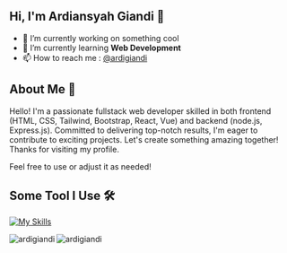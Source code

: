## Hi, I'm Ardiansyah Giandi 👋

- 🔭 I’m currently working on something cool 
- 🌱 I’m currently learning **Web Development**
- 📫 How to reach me : [@ardigiandi](https://www.instagram.com/ardigiandi?igsh=MWxjcDE0MnVpNWM0aQ==)

## About Me 👨

Hello! I'm a passionate fullstack web developer skilled in both frontend (HTML, CSS, Tailwind, Bootstrap, React, Vue) and backend (node.js, Express.js). Committed to delivering top-notch results, I'm eager to contribute to exciting projects. Let's create something amazing together! Thanks for visiting my profile.

Feel free to use or adjust it as needed!

## Some Tool I Use 🛠️

[![My Skills](https://skillicons.dev/icons?i=js,html,css,bootstrap,tailwind,react,vite,nodejs,express)](https://skillicons.dev)

<p><img align="left" src="https://github-readme-stats.vercel.app/api/top-langs?username=ardigiandis&show_icons=true&locale=en&layout=compact" alt="ardigiandi" /></p>
<p>&nbsp;<img align="left" src="https://github-readme-stats.vercel.app/api?username=ardigiandi&show_icons=true&locale=en" alt="ardigiandi" /></p>
